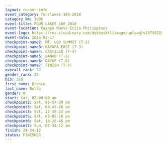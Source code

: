 ```yaml
---
layout: runner-info 
event_category: fourlakes-100-2018 
category_km: 100K 
event-title: FOUR LAKES 100 2018 
event-location: Kayapa Nueva Ecija Philippines 
event-logo: https://res.cloudinary.com/dykbosktl/image/upload/v1573622832/Logo/logo_1_hdutmh.jpg 
event-date: 2018-02-17 
checkpoint-name2: MT. UGO SUMMIT (T-2) 
checkpoint-name3: KAYAPA EAST (T-3) 
checkpoint-name4: CASTILLO (T-4) 
checkpoint-name5: BANAO (T-5) 
checkpoint-name6: DAYAP (T-6) 
checkpoint-name7: FINISH (T-7) 
overall_rank: 32
gender_rank: 29
bib: 516
first_name: Brenie
last_name: Bulso
gender: M
start: Sat, 02-00-00 am
checkpoint2: Sat, 05-57-39 am
checkpoint3: Sat, 08-42-26 am
checkpoint4: Sat, 12-38-23 pm
checkpoint5: Sat, 05-05-18 pm
checkpoint6: Sat, 10-26-46 pm
checkpoint7: Sun, 02-34-12 am
finish: 24-34-12
status: FINISHER
---
```

